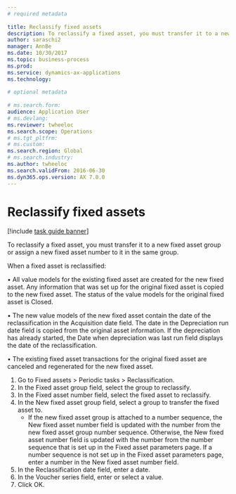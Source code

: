 ```yaml
--- 
# required metadata 
 
title: Reclassify fixed assets
description: To reclassify a fixed asset, you must transfer it to a new fixed asset group or assign a new fixed asset number to it in the same group. 
author: saraschi2
manager: AnnBe 
ms.date: 10/30/2017
ms.topic: business-process 
ms.prod:  
ms.service: dynamics-ax-applications 
ms.technology:  
 
# optional metadata 
 
# ms.search.form:   
audience: Application User 
# ms.devlang:  
ms.reviewer: twheeloc
ms.search.scope: Operations 
# ms.tgt_pltfrm:  
# ms.custom:  
ms.search.region: Global
# ms.search.industry: 
ms.author: twheeloc
ms.search.validFrom: 2016-06-30 
ms.dyn365.ops.version: AX 7.0.0 
---
```

# Reclassify fixed assets

[!include [task guide banner](../../includes/task-guide-banner.md)]

To reclassify a fixed asset, you must transfer it to a new fixed asset group or assign a new fixed asset number to it in the same group. 

When a fixed asset is reclassified:

• All value models for the existing fixed asset are created for the new fixed asset. Any information that was set up for the original fixed asset is copied to the new fixed asset. The status of the value models for the original fixed asset is Closed. 

• The new value models of the new fixed asset contain the date of the reclassification in the Acquisition date field. The date in the Depreciation run date field is copied from the original asset information. If the depreciation has already started, the Date when depreciation was last run field displays the date of the reclassification. 

• The existing fixed asset transactions for the original fixed asset are canceled and regenerated for the new fixed asset.

1. Go to Fixed assets > Periodic tasks > Reclassification.
2. In the Fixed asset group field, select the group to reclassify.
3. In the Fixed asset number field, select the fixed asset to reclassify.
4. In the New fixed asset group field, select a group to transfer the fixed asset to.
    * If the new fixed asset group is attached to a number sequence, the New fixed asset number field is updated with the number from the new fixed asset group number sequence. Otherwise, the New fixed asset number field is updated with the number from the number sequence that is set up in the Fixed asset parameters page. If a number sequence is not set up in the Fixed asset parameters page, enter a number in the New fixed asset number field.  
5. In the Reclassification date field, enter a date.
6. In the Voucher series field, enter or select a value.
7. Click OK.

